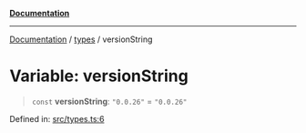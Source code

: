 [**Documentation**](../../README.md)

***

[Documentation](../../README.md) / [types](../README.md) / versionString

# Variable: versionString

> `const` **versionString**: `"0.0.26"` = `"0.0.26"`

Defined in: [src/types.ts:6](https://github.com/Christian-Me/folder-to-tags-plugin/blob/bf42295620335492a0928fbbe8ccca5ae986f975/src/types.ts#L6)
